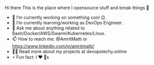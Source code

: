 Hi there 
This is the place where I opensource stuff and break things 🤣

* 🔭  I’m currently working on something cool 😉.
* 🌱  I’m currently learning/working as DevOps Engineer.
* 💬  Ask me about anything related to Bash/Docker/AWS/Swarm/Kubernetes/Linux.
* 📫  How to reach me: @AmritMatti or https://www.linkedin.com/in/amritmatti/
* 👨‍💻  Read more about my projects at devopstechy.online
* ⚡  Fun fact: I ❤️ 🐶s
